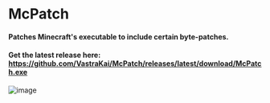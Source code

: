 # McPatch
#### Patches Minecraft's executable to include certain byte-patches. 
#### Get the latest release here: https://github.com/VastraKai/McPatch/releases/latest/download/McPatch.exe
![image](https://user-images.githubusercontent.com/95504366/213372509-c4d1f4b7-902c-4555-b976-2415aa724a86.png)
